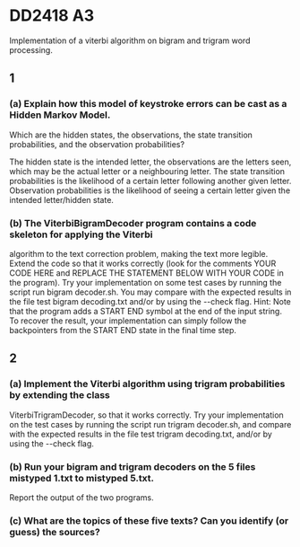 # DD2418 A3
Implementation of a viterbi algorithm on bigram and trigram word processing.
## 1
### (a) Explain how this model of keystroke errors can be cast as a Hidden Markov Model.
Which are the hidden states, the observations, the state transition probabilities,
and the observation probabilities?

The hidden state is the intended letter, the observations are the letters seen, which may be the actual letter or a neighbouring letter. The state transition probabilities is the likelihood of a certain letter following another given letter. Observation probabilities is the likelihood of seeing a certain letter given the intended letter/hidden state.

### (b) The ViterbiBigramDecoder program contains a code skeleton for applying the Viterbi
algorithm to the text correction problem, making the text more legible. Extend the code
so that it works correctly (look for the comments YOUR CODE HERE and REPLACE THE
STATEMENT BELOW WITH YOUR CODE in the program). Try your implementation on some
test cases by running the script run bigram decoder.sh. You may compare with the
expected results in the file test bigram decoding.txt and/or by using the --check
flag.
Hint: Note that the program adds a START END symbol at the end of the input string.
To recover the result, your implementation can simply follow the backpointers from the
START END state in the final time step.

## 2
### (a) Implement the Viterbi algorithm using trigram probabilities by extending the class
ViterbiTrigramDecoder, so that it works correctly. Try your implementation on the
test cases by running the script run trigram decoder.sh, and compare with the expected
results in the file test trigram decoding.txt, and/or by using the --check
flag.
### (b) Run your bigram and trigram decoders on the 5 files mistyped 1.txt to mistyped 5.txt.
Report the output of the two programs.
### (c) What are the topics of these five texts? Can you identify (or guess) the sources?
